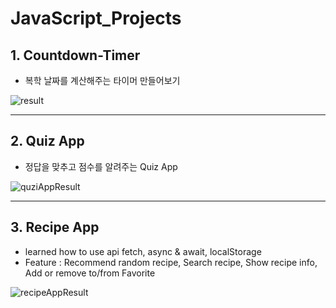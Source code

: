# JavaScript_Projects

## 1. Countdown-Timer

- 복학 날짜를 계산해주는 타이머 만들어보기


![result](https://user-images.githubusercontent.com/48887925/119262257-882e4180-bc15-11eb-84d2-b64be4a79323.PNG)

---

## 2. Quiz App

- 정답을 맞추고 점수를 알려주는 Quiz App

![quziAppResult](https://user-images.githubusercontent.com/48887925/119331830-c7669c00-bcc2-11eb-9952-862d4c7de1d1.PNG)

---

## 3. Recipe App

- learned how to use api fetch, async & await, localStorage 
- Feature : Recommend random recipe, Search recipe, Show recipe info, Add or remove to/from Favorite

![recipeAppResult](https://user-images.githubusercontent.com/48887925/119504135-a7a8a400-bda6-11eb-9303-96ff292601e0.PNG)
